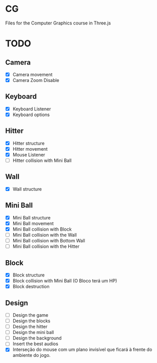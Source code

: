 # CG

Files for the Computer Graphics course in Three.js

# TODO

## Camera

-   [x] Camera movement
-   [x] Camera Zoom Disable

## Keyboard

-   [x] Keyboard Listener
-   [x] Keyboard options

## Hitter

-   [x] Hitter structure
-   [x] Hitter movement
-   [x] Mouse Listener
-   [ ] Hitter collision with Mini Ball

## Wall

-   [x] Wall structure

## Mini Ball

-   [x] Mini Ball structure
-   [x] Mini Ball movement
-   [x] Mini Ball collision with Block
-   [ ] Mini Ball collision with the Wall
-   [ ] Mini Ball collision with Bottom Wall
-   [ ] Mini Ball collision with the Hitter

## Block

-   [x] Block structure
-   [x] Block collision with Mini Ball (O Bloco terá um HP)
-   [x] Block destruction

## Design

-   [ ] Design the game
-   [ ] Design the blocks
-   [ ] Design the hitter
-   [ ] Design the mini ball
-   [ ] Design the background
-   [ ] Insert the best audios
-   [x] Interseção do mouse com um plano invisível que ficará à frente do ambiente do jogo.
